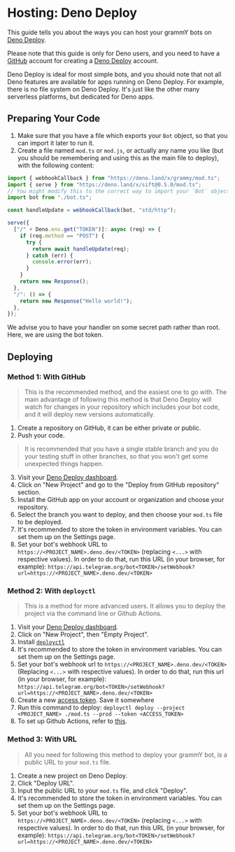 # Hosting: Deno Deploy

This guide tells you about the ways you can host your grammY bots on [Deno Deploy](https://deno.com/deploy).

Please note that this guide is only for Deno users, and you need to have a [GitHub](https://github.com) account for creating a [Deno Deploy](https://deno.com/deploy) account.

Deno Deploy is ideal for most simple bots, and you should note that not all Deno features are available for apps running on Deno Deploy.
For example, there is no file system on Deno Deploy.
It's just like the other many serverless platforms, but dedicated for Deno apps.

## Preparing Your Code

1. Make sure that you have a file which exports your `Bot` object, so that you can import it later to run it.
2. Create a file named `mod.ts` or `mod.js`, or actually any name you like (but you should be remembering and using this as the main file to deploy), with the following content:

```ts
import { webhookCallback } from "https://deno.land/x/grammy/mod.ts";
import { serve } from "https://deno.land/x/sift@0.5.0/mod.ts";
// You might modify this to the correct way to import your `Bot` object.
import bot from "./bot.ts";

const handleUpdate = webhookCallback(bot, "std/http");

serve({
  ["/" + Deno.env.get("TOKEN")]: async (req) => {
    if (req.method == "POST") {
      try {
        return await handleUpdate(req);
      } catch (err) {
        console.error(err);
      }
    }
    return new Response();
  },
  "/": () => {
    return new Response("Hello world!");
  },
});
```

We advise you to have your handler on some secret path rather than root. Here, we are using the bot token.

## Deploying

### Method 1: With GitHub

> This is the recommended method, and the easiest one to go with.
> The main advantage of following this method is that Deno Deploy will watch for changes in your repository which includes your bot code, and it will deploy new versions automatically.

1. Create a repository on GitHub, it can be either private or public.
2. Push your code.

> It is recommended that you have a single stable branch and you do your testing stuff in other branches, so that you won't get some unexpected things happen.

3. Visit your [Deno Deploy dashboard](https://dash.deno.com/projects).
4. Click on "New Project" and go to the "Deploy from GitHub repository" section.
5. Install the GitHub app on your account or organization and choose your repository.
6. Select the branch you want to deploy, and then choose your `mod.ts` file to be deployed.
7. It's recommended to store the token in environment variables. You can set them up on the Settings page.
8. Set your bot's webhook URL to `https://<PROJECT_NAME>.deno.dev/<TOKEN>` (replacing `<...>` with respective values). In order to do that, run this URL (in your browser, for example): `https://api.telegram.org/bot<TOKEN>/setWebhook?url=https://<PROJECT_NAME>.deno.dev/<TOKEN>`

### Method 2: With `deployctl`

> This is a method for more advanced users. It allows you to deploy the project via the command line or Github Actions.

1. Visit your [Deno Deploy dashboard](https://dash.deno.com/projects).
2. Click on "New Project", then "Empty Project".
3. Install [`deployctl`](https://github.com/denoland/deployctl)
4. It's recommended to store the token in environment variables. You can set them up on the Settings page.
5. Set your bot's webhook url to `https://<PROJECT_NAME>.deno.dev/<TOKEN>` (Replacing `<...>` with respective values). In order to do that, run this url (in your browser, for example): `https://api.telegram.org/bot<TOKEN>/setWebhook?url=https://<PROJECT_NAME>.deno.dev/<TOKEN>`
6. Create a new [access token](https://dash.deno.com/user/access-tokens). Save it somewhere
7. Run this command to deploy: `deployctl deploy --project <PROJECT_NAME> ./mod.ts --prod --token <ACCESS_TOKEN>`
8. To set up Github Actions, refer to [this](https://github.com/denoland/deployctl/blob/main/action/README.md).

### Method 3: With URL

> All you need for following this method to deploy your grammY bot, is a public URL to your `mod.ts` file.

1. Create a new project on Deno Deploy.
2. Click "Deploy URL".
3. Input the public URL to your `mod.ts` file, and click "Deploy".
4. It's recommended to store the token in environment variables. You can set them up on the Settings page.
5. Set your bot's webhook URL to `https://<PROJECT_NAME>.deno.dev/<TOKEN>` (replacing `<...>` with respective values). In order to do that, run this URL (in your browser, for example): `https://api.telegram.org/bot<TOKEN>/setWebhook?url=https://<PROJECT_NAME>.deno.dev/<TOKEN>`

